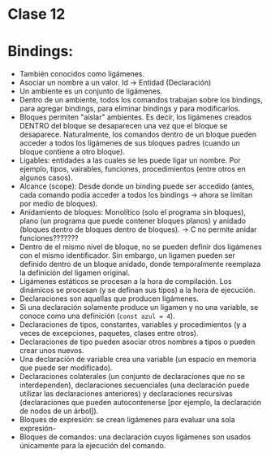 # Clase 12

# Bindings:
- También conocidos como ligámenes.
- Asociar un nombre a un valor. Id -> Entidad (Declaración)
- Un ambiente es un conjunto de ligámenes.
- Dentro de un ambiente, todos los comandos trabajan sobre los bindings, para agregar bindings, para eliminar bindings y para modificarlos.
- Bloques permiten "aislar" ambientes. Es decir, los ligámenes creados DENTRO del bloque se desaparecen una vez que el bloque se desaparece. Naturalmente, los comandos dentro de un bloque pueden acceder a todos los ligámenes de sus bloques padres (cuando un bloque contiene a otro bloque).
- Ligables: entidades a las cuales se les puede ligar un nombre. Por ejemplo, tipos, vairables, funciones, procedimientos (entre otros en algunos casos).
- Alcance (scope): Desde donde un binding puede ser accedido (antes, cada comando podía acceder a todos los bindings -> ahora se limitan por medio de bloques).
- Anidamiento de bloques: Monolítico (solo el programa sin bloques), plano (un programa que puede contener bloques planos) y anidado (bloques dentro de bloques dentro de bloques). -> C no permite anidar funciones???????
- Dentro de el mismo nivel de bloque, no se pueden definir dos ligámenes con el mismo identificador. Sin embargo, un ligamen pueden ser definido dentro de un bloque anidado, donde temporalmente reemplaza la definición del ligamen original.
- Ligámenes estáticos se procesan a la hora de compilación. Los dinámicos se procesan (y se definan sus tipos) a la hora de ejecución.
- Declaraciones son aquellas que producen ligámenes.
- Si una declaración solamente produce un ligamen y no una variable, se conoce como una definición (`const azul = 4`).
- Declaraciones de tipos, constantes, variables y procedimientos (y a veces de excepciones, paquetes, clases entre otros).
- Declaraciones de tipo pueden asociar otros nombres a tipos o pueden crear unos nuevos.
- Una declaración de variable crea una variable (un espacio en memoria que puede ser modificado).
- Declaraciones colaterales (un conjunto de declaraciones que no se interdependen), declaraciones secuenciales (una declaración puede utilizar las declaraciones anteriores) y declaraciones recursivas (declaraciones que pueden autocontenerse [por ejemplo, la declaración de nodos de un árbol]).
- Bloques de expresión: se crean ligámenes para evaluar una sola expresión-
- Bloques de comandos: una declaración cuyos ligámenes son usados únicamente para la ejecución del comando.
